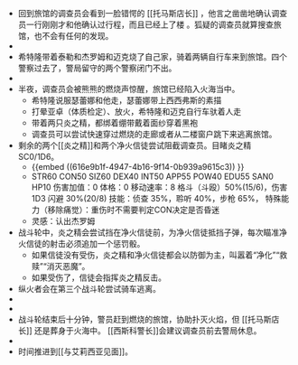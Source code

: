 - 回到旅馆的调查员会看到一脸错愕的 [[托马斯店长]] ，他言之凿凿地确认调查员一行刚刚才和他确认过行程，而且已经上了楼 。狐疑的调查员就算搜查旅馆，也不会有任何的发现。
-
- 希特隆带着泰勒和杰罗姆和迈克烧了自己家，骑着两辆自行车来到旅馆。四个警察过去了，警局留守的两个警察闭门不出。
-
- 半夜，调查员会被熊熊的燃烧声惊醒，旅馆已经陷入火海当中。
	- 希特隆说服瑟蕾娜和他走，瑟蕾娜带上西西弗斯的素描
	- 打晕亚卓（体质检定）、放火，希特隆和迈克自行车驮着人走
	- 带着两只炎之精，都绑着绷带戴着面纱穿着黑袍
	- 调查员可以尝试快速穿过燃烧的走廊或者从二楼窗户跳下来逃离旅馆。
- 剩余的两个[[炎之精]]和两个净火信徒尝试阻截调查员。目睹炎之精SC0/1D6。
	- {{embed ((616e9b1f-4947-4b16-9f14-0b939a9615c3)) }}
	- STR60 CON50 SIZ60 DEX40 INT50
	  APP55 POW40 EDU55 SAN0 HP10
	  伤害加值：0
	  体格：0
	  移动速率：8
	  格斗（斗殴）50%(15/6)，伤害 1D3             闪避 30%(20/8)
	  技能：侦查 35%，聆听 40%，步枪 65%，
	  特殊能力（移除痛觉）：重伤时不需要判定CON决定是否昏迷
	- 灵感：认出杰罗姆
- 战斗轮中，炎之精会尝试挡在净火信徒前，为净火信徒抵挡子弹，每次瞄准净火信徒的射击必须追加一个惩罚骰。
	- 如果信徒没有受伤，炎之精和净火信徒都会以防御为主，叫嚣着“净化”“救赎”“消灭恶魔”。
	- 如果受伤了，信徒会指挥炎之精反击。
- 纵火者会在第三个战斗轮尝试骑车逃离。
-
-
- 战斗轮结束后十分钟，警员赶到燃烧的旅馆，协助扑灭火焰，但 [[托马斯店长]] 还是葬身于火海中。
  [[西斯科警长]]会建议调查员前去警局休息。
-
- 时间推进到[[与艾莉西亚见面]]。